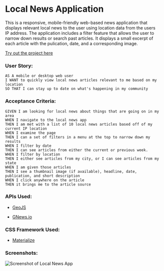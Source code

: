 # Local News Application

This is a responsive, mobile-friendly web-based news application that displays relevant local news to the user using location data from the users IP address. The application includes a filter feature that allows the user to narrow down results or search past articles. It displays a small excerpt of each article with the pulication, date, and a corresponding image.

[Try out the project here](https://github.com/schoess/Local-News-App/)

### User Story:

```
AS A mobile or desktop web user
I WANT to quickly view local news articles relevant to me based on my location
SO THAT I can stay up to date on what's happening in my community
```

### Acceptance Criteria:

```
GIVEN I am looking for local news about things that are going on in my area
WHEN I navigate to the local news app 
THEN I am met with a list of 10 local news articles based off of my current IP location
WHEN I examine the page
THEN I can a set of filters in a menu at the top to narrow down my results
WHEN I filter by date
THEN I can see articles from either the current or previous week.
WHEN I filter by location
THEN I either see articles from my city, or I can see articles from my state
WHEN I am given those articles
THEN I see a thumbnail image (if available), headline, date, publication, and short description
WHEN I click anywhere on the article
THEN it brings me to the article source
```

### APIs Used:

* [GeoJS](https://www.geojs.io/)

* [GNews.io](https://gnews.io/)

### CSS Framework Used:

* [Materialize](https://materializecss.com/)

### Screenshots:

![Screenshot of Local News App](https://raw.githubusercontent.com/schoess/Local-News-App/master/screenshots/screenshot-1.png)

